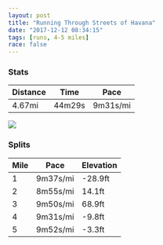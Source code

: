 ```yaml
---
layout: post
title: "Running Through Streets of Havana"
date: "2017-12-12 08:34:15"
tags: [runs, 4-5 miles]
race: false
---
```


### Stats

| Distance | Time | Pace |
|----------|------|------|
|4.67mi|44m29s|9m31s/mi|

<img src='https://maps.googleapis.com/maps/api/staticmap?maptype=roadmap&path=enc:ahflCjqruNdGv@jMyExIh@nNtE|H`I|EtI~@vF~DxCtD|JvG|I_MlEjFvMqIjKfJjHH|AuNgKiAlAsC}@aB`D{AW^zUwC@ZnLoKxAbArUgGAT|EaAkVrAcq@sCed@&key=AIzaSyC1MId7bFpkLXNAaYhBSTb8jLyiSqzbDtM&size=800x800&markers=color:yellow|label:S|23.13873,-82.3479&markers=color:green|label:F|23.13407,-82.35679999999999'>

### Splits

| Mile | Pace | Elevation |
|------|------|-----------|
|1|9m37s/mi|-28.9ft|
|2|8m55s/mi|14.1ft|
|3|9m50s/mi|68.9ft|
|4|9m31s/mi|-9.8ft|
|5|9m52s/mi|-3.3ft|
